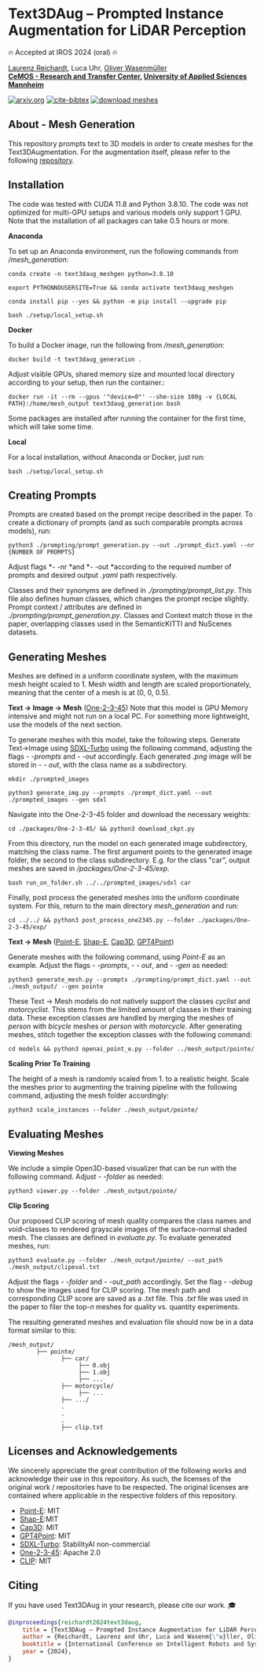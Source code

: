 # Text3DAug – Prompted Instance Augmentation for LiDAR Perception
:fire: Accepted at IROS 2024 (oral) :fire:

[Laurenz Reichardt](https://scholar.google.com/citations?user=cBhzz5kAAAAJ&hl=en), Luca Uhr, [Oliver Wasenmüller](https://scholar.google.de/citations?user=GkHxKY8AAAAJ&hl=de) \
**[CeMOS - Research and Transfer Center](https://www.cemos.hs-mannheim.de/ "CeMOS - Research and Transfer Center"), [University of Applied Sciences Mannheim](https://www.english.hs-mannheim.de/the-university.html "University of Applied Sciences Mannheim")**

[![arxiv.org](https://img.shields.io/badge/cs.CV-arXiv%3A2408.14253-B31B1B.svg)](https://www.arxiv.org/abs/2408.14253)
[![cite-bibtex](https://img.shields.io/badge/Cite-BibTeX-1f425f.svg)](#citing)
[![download meshes](https://img.shields.io/badge/Download-Meshes-b3a017.svg)](https://clousi.hs-mannheim.de/index.php/s/4qknpPB6PjPWEg9)

## About - Mesh Generation
This repository prompts text to 3D models in order to create meshes for the Text3DAugmentation.
For the augmentation itself, please refer to the following [repository](https://github.com/CeMOS-IS/Text3DAug-Augmentation).

## Installation
The code was tested with CUDA 11.8 and Python 3.8.10. The code was not optimized for multi-GPU setups and various models only support 1 GPU.
Note that the installation of all packages can take 0.5 hours or more.

**Anaconda**

To set up an Anaconda environment, run the following commands from */mesh_generation*:
```
conda create -n text3daug_meshgen python=3.8.10
```
```
export PYTHONNOUSERSITE=True && conda activate text3daug_meshgen
```
```
conda install pip --yes && python -m pip install --upgrade pip
```
```
bash ./setup/local_setup.sh
```

**Docker**

To build a Docker image, run the following from */mesh_generation*:
```
docker build -t text3daug_generation .
```

Adjust visible GPUs, shared memory size and mounted local directory according to your setup, then run the container.:
```
docker run -it --rm --gpus '"device=0"' --shm-size 100g -v {LOCAL PATH}:/home/mesh_output text3daug_generation bash
```
Some packages are installed after running the container for the first time, which will take some time.

**Local**

For a local installation, without Anaconda or Docker, just run:
```
bash ./setup/local_setup.sh
```

## Creating Prompts
Prompts are created based on the prompt recipe described in the paper. To create a dictionary of prompts (and as such comparable prompts across models), run:
```
python3 ./prompting/prompt_generation.py --out ./prompt_dict.yaml --nr {NUMBER OF PROMPTS}
```
Adjust flags *- -nr *and *- -out *according to the required number of prompts and desired output *.yaml* path respectively.

Classes and their synonyms are defined in *./prompting/prompt_list.py*. This file also defines human classes, which changes the prompt recipe slightly. Prompt context / attributes are defined in *./prompting/prompt_generation.py*.
Classes and Context match those in the paper, overlapping classes used in the SemanticKITTI and NuScenes datasets.

## Generating Meshes
Meshes are defined in a uniform coordinate system, with the maximum mesh height scaled to 1. Mesh width and length are scaled proportionately, meaning that the center of a mesh is at (0, 0, 0.5).


**Text &rarr; Image &rarr; Mesh** ([One-2-3-45](https://one-2-3-45.github.io/))
Note that this model is GPU Memory intensive and might not run on a local PC. For something more lightweight, use the models of the next section.

To generate meshes with this model, take the following steps.
Generate Text->Image using [SDXL-Turbo](https://huggingface.co/stabilityai/sdxl-turbo) using the following command, adjusting the flags *- -prompts* and *- -out* accordingly. Each generated *.png* image will be stored in *- - out*, with the class name as a subdirectory.
```
mkdir ./prompted_images
```
```
python3 generate_img.py --prompts ./prompt_dict.yaml --out ./prompted_images --gen sdxl
```

Navigate into the One-2-3-45 folder and download the necessary weights:
```
cd ./packages/One-2-3-45/ && python3 download_ckpt.py
```

From this directory, run the model on each generated image subdirectory, matching the class name. The first argument points to the generated image folder, the second to the class subdirectory. E.g. for the class "car", output meshes are saved in */packages/One-2-3-45/exp*.
```
bash run_on_folder.sh ../../prompted_images/sdxl car
```

Finally, post process the generated meshes into the uniform coordinate system. For this, return to the main directory *mesh_generation* and run:
```
cd ../../ && python3 post_process_one2345.py --folder ./packages/One-2-3-45/exp/
```


**Text &rarr; Mesh** ([Point-E](https://github.com/openai/point-e), [Shap-E](https://github.com/openai/shap-e), [Cap3D](https://github.com/crockwell/Cap3D), [GPT4Point](https://github.com/Pointcept/GPT4Point))

Generate meshes with the following command, using *Point-E* as an example. Adjust the flags *- -prompts*, *- - out*, and *- -gen* as needed:
```
python3 generate_mesh.py --prompts ./prompting/prompt_dict.yaml --out ./mesh_output/ --gen pointe
```

These Text &rarr; Mesh models do not natively support the classes *cyclist* and *motorcyclist*. This stems from the limited amount of classes in their training data. These exception classes are handled by merging the meshes of *person* with *bicycle* meshes or *person* with *motorcycle*. After generating meshes, stitch together the exception classes with the following command:
```
cd models && python3 openai_point_e.py --folder ../mesh_output/pointe/
```


**Scaling Prior To Training**

The height of a mesh is randomly scaled from 1. to a realistic height. Scale the meshes prior to augmenting the training pipeline with the following command, adjusting the mesh folder accordingly:
```
python3 scale_instances --folder ./mesh_output/pointe/
```

## Evaluating Meshes
**Viewing Meshes**

We include a simple Open3D-based visualizer that can be run with the following command. Adjust *- -folder* as needed:
```
python3 viewer.py --folder ./mesh_output/pointe/
```


**Clip Scoring**

Our proposed CLIP scoring of mesh quality compares the class names and void-classes to rendered grayscale images of the surface-normal shaded mesh. The classes are defined in *evaluate.py*. To evaluate generated meshes, run:
```
python3 evaluate.py --folder ./mesh_output/pointe/ --out_path ./mesh_output/clipeval.txt
```
Adjust the flags *- -folder* and *- -out_path* accordingly. Set the flag *- -debug* to show the images used for CLIP scoring. The mesh path and corresponding CLIP score are saved as a *.txt* file. This *.txt* file was used in the paper to filer the top-*n* meshes for quality vs. quantity experiments.

The resulting generated meshes and evaluation file should now be in a data format similar to this:
```
/mesh_output/
        ├── pointe/
               ├── car/
                    ├── 0.obj
                    ├── 1.obj
                    ├── ...
               ├── motorcycle/
                    ├── ...
               ├── .../
               .
               .
               .
               ├── clip.txt
```

## Licenses and Acknowledgements
We sincerely appreciate the great contribution of the following works and acknowledge their use in this repository. As such, the licenses of the original work / repositories have to be respected. The original licenses are contained where applicable in the respective folders of this repository.
- [Point-E](https://github.com/openai/point-e): MIT
- [Shap-E](https://github.com/openai/shap-e):MIT
- [Cap3D](https://github.com/crockwell/Cap3D): MIT
- [GPT4Point](https://github.com/Pointcept/GPT4Point): MIT
- [SDXL-Turbo](https://huggingface.co/stabilityai/sdxl-turbo): StabilityAI non-commercial
- [One-2-3-45](https://one-2-3-45.github.io/): Apache 2.0
- [CLIP](https://github.com/openai/CLIP): MIT

## Citing
If you have used Text3DAug in your research, please cite our work. :mortar_board: 
```bibtex
@inproceedings{reichardt2024text3daug,
    title = {Text3DAug – Prompted Instance Augmentation for LiDAR Perception},
    author = {Reichardt, Laurenz and Uhr, Luca and Wasenm{\"u}ller, Oliver},
    booktitle = {International Conference on Intelligent Robots and Systems (IROS)},
    year = {2024},
}
```
